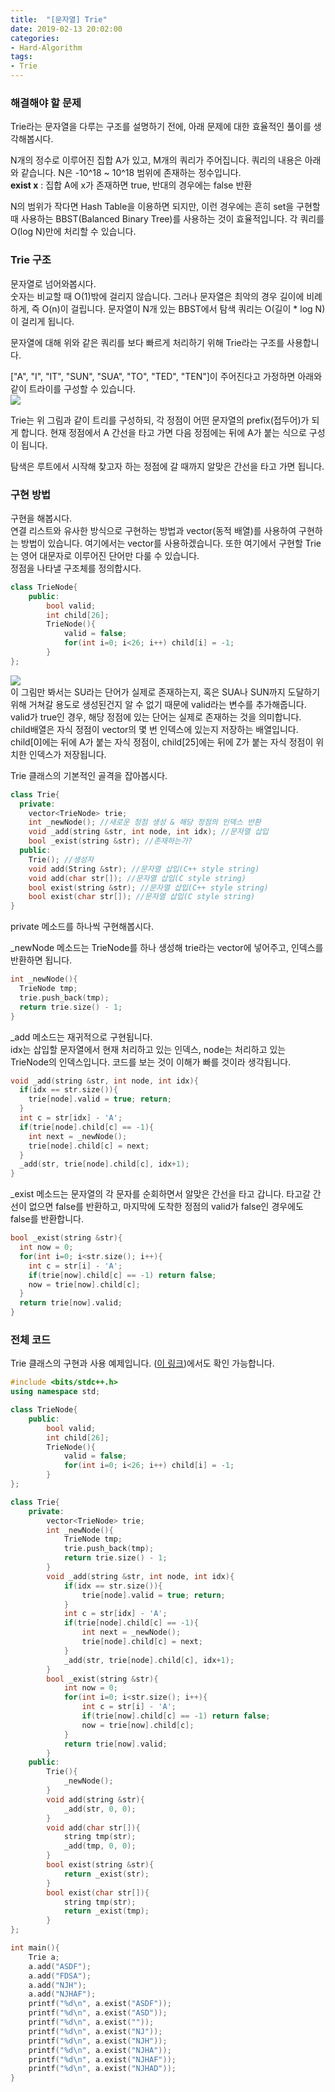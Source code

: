 ```yaml
---
title:  "[문자열] Trie"
date: 2019-02-13 20:02:00
categories:
- Hard-Algorithm
tags:
- Trie
---
```


### 해결해야 할 문제
Trie라는 문자열을 다루는 구조를 설명하기 전에, 아래 문제에 대한 효율적인 풀이를 생각해봅시다.

N개의 정수로 이루어진 집합 A가 있고, M개의 쿼리가 주어집니다. 쿼리의 내용은 아래와 같습니다. N은 -10^18 ~ 10^18 범위에 존재하는 정수입니다.<br>
<b>exist x</b> : 집합 A에 x가 존재하면 true, 반대의 경우에는 false 반환

N의 범위가 작다면 Hash Table을 이용하면 되지만, 이런 경우에는 흔히 set을 구현할 때 사용하는 BBST(Balanced Binary Tree)를 사용하는 것이 효율적입니다. 각 쿼리를 O(log N)만에 처리할 수 있습니다.

### Trie 구조
문자열로 넘어와봅시다.<br>
숫자는 비교할 때 O(1)밖에 걸리지 않습니다. 그러나 문자열은 최악의 경우 길이에 비례하게, 즉 O(n)이 걸립니다. 문자열이 N개 있는 BBST에서 탐색 쿼리는 O(길이 * log N)이 걸리게 됩니다.

문자열에 대해 위와 같은 쿼리를 보다 빠르게 처리하기 위해 Trie라는 구조를 사용합니다.

["A", "I", "IT", "SUN", "SUA", "TO", "TED", "TEN"]이 주어진다고 가정하면 아래와 같이 트라이를 구성할 수 있습니다.<br>
<img src = "https://i.imgur.com/MEPAqWn.png">

Trie는 위 그림과 같이 트리를 구성하되, 각 정점이 어떤 문자열의 prefix(접두어)가 되게 합니다. 현재 정점에서 A 간선을 타고 가면 다음 정점에는 뒤에 A가 붙는 식으로 구성이 됩니다.

탐색은 루트에서 시작해 찾고자 하는 정점에 갈 때까지 알맞은 간선을 타고 가면 됩니다.

### 구현 방법
구현을 해봅시다.<br>
연결 리스트와 유사한 방식으로 구현하는 방법과 vector(동적 배열)를 사용하여 구현하는 방법이 있습니다. 여기에서는 vector를 사용하겠습니다. 또한 여기에서 구현할 Trie는 영어 대문자로 이루어진 단어만 다룰 수 있습니다.<br>
정점을 나타낼 구조체를 정의합시다.
```cpp
class TrieNode{
	public:
		bool valid;
		int child[26];
		TrieNode(){
			valid = false;
			for(int i=0; i<26; i++) child[i] = -1;
		}
};
```
<img src = "https://i.imgur.com/MEPAqWn.png"><br>
이 그림만 봐서는 SU라는 단어가 실제로 존재하는지, 혹은 SUA나 SUN까지 도달하기 위해 거쳐갈 용도로 생성된건지 알 수 없기 때문에 valid라는 변수를 추가해줍니다. valid가 true인 경우, 해당 정점에 있는 단어는 실제로 존재하는 것을 의미합니다.<br>
child배열은 자식 정점이 vector의 몇 번 인덱스에 있는지 저장하는 배열입니다. child[0]에는 뒤에 A가 붙는 자식 정점이, child[25]에는 뒤에 Z가 붙는 자식 정점이 위치한 인덱스가 저장됩니다.

Trie 클래스의 기본적인 골격을 잡아봅시다.
```cpp
class Trie{
  private:
    vector<TrieNode> trie;
    int _newNode(); //새로운 정점 생성 & 해당 정점의 인덱스 반환
    void _add(string &str, int node, int idx); //문자열 삽입
    bool _exist(string &str); //존재하는가?
  public:
    Trie(); //생성자
    void add(String &str); //문자열 삽입(C++ style string)
    void add(char str[]); //문자열 삽입(C style string)
    bool exist(string &str); //문자열 삽입(C++ style string)
    bool exist(char str[]); //문자열 삽입(C style string)
}
```
private 메소드를 하나씩 구현해봅시다.

_newNode 메소드는 TrieNode를 하나 생성해 trie라는 vector에 넣어주고, 인덱스를 반환하면 됩니다.
```cpp
int _newNode(){
  TrieNode tmp;
  trie.push_back(tmp);
  return trie.size() - 1;
}
```

_add 메소드는 재귀적으로 구현됩니다.<br>
idx는 삽입할 문자열에서 현재 처리하고 있는 인덱스, node는 처리하고 있는 TrieNode의 인덱스입니다. 코드를 보는 것이 이해가 빠를 것이라 생각됩니다.
```cpp
void _add(string &str, int node, int idx){
  if(idx == str.size()){
    trie[node].valid = true; return;
  }
  int c = str[idx] - 'A';
  if(trie[node].child[c] == -1){
    int next = _newNode();
    trie[node].child[c] = next;
  }
  _add(str, trie[node].child[c], idx+1);
}
```

_exist 메소드는 문자열의 각 문자를 순회하면서 알맞은 간선을 타고 갑니다. 타고갈 간선이 없으면 false를 반환하고, 마지막에 도착한 정점의 valid가 false인 경우에도 false를 반환합니다.
```cpp
bool _exist(string &str){
  int now = 0;
  for(int i=0; i<str.size(); i++){
    int c = str[i] - 'A';
    if(trie[now].child[c] == -1) return false;
    now = trie[now].child[c];
  }
  return trie[now].valid;
}
```

### 전체 코드
Trie 클래스의 구현과 사용 예제입니다. (<a href = "https://github.com/justiceHui/AlgorithmImplement/blob/master/String/Trie.cpp">이 링크</a>)에서도 확인 가능합니다.
```cpp
#include <bits/stdc++.h>
using namespace std;

class TrieNode{
	public:
		bool valid;
		int child[26];
		TrieNode(){
			valid = false;
			for(int i=0; i<26; i++) child[i] = -1;
		}
};

class Trie{
	private:
		vector<TrieNode> trie;
		int _newNode(){
			TrieNode tmp;
			trie.push_back(tmp);
			return trie.size() - 1;
		}
		void _add(string &str, int node, int idx){
			if(idx == str.size()){
				trie[node].valid = true; return;
			}
			int c = str[idx] - 'A';
			if(trie[node].child[c] == -1){
				int next = _newNode();
				trie[node].child[c] = next;
			}
			_add(str, trie[node].child[c], idx+1);
		}
		bool _exist(string &str){
			int now = 0;
			for(int i=0; i<str.size(); i++){
				int c = str[i] - 'A';
				if(trie[now].child[c] == -1) return false;
				now = trie[now].child[c];
			}
			return trie[now].valid;
		}
	public:
		Trie(){
			_newNode();
		}
		void add(string &str){
			_add(str, 0, 0);
		}
		void add(char str[]){
			string tmp(str);
			_add(tmp, 0, 0);
		}
		bool exist(string &str){
			return _exist(str);
		}
		bool exist(char str[]){
			string tmp(str);
			return _exist(tmp);
		}
};

int main(){
	Trie a;
	a.add("ASDF");
	a.add("FDSA");
	a.add("NJH");
	a.add("NJHAF");
	printf("%d\n", a.exist("ASDF"));
	printf("%d\n", a.exist("ASD"));
	printf("%d\n", a.exist(""));
	printf("%d\n", a.exist("NJ"));
	printf("%d\n", a.exist("NJH"));
	printf("%d\n", a.exist("NJHA"));
	printf("%d\n", a.exist("NJHAF"));
	printf("%d\n", a.exist("NJHAD"));
}
```
